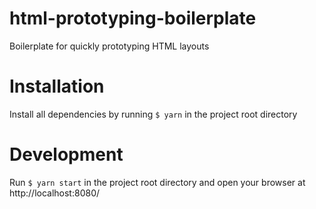 # html-prototyping-boilerplate

Boilerplate for quickly prototyping HTML layouts


# Installation

Install all dependencies by running ```$ yarn``` in the project root directory


# Development

Run ```$ yarn start``` in the project root directory and open your browser at http://localhost:8080/
